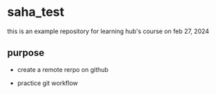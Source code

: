 # saha_test
this is an example repository for learning hub's course on feb 27, 2024

## purpose

- create a remote rerpo on github

- practice git workflow
